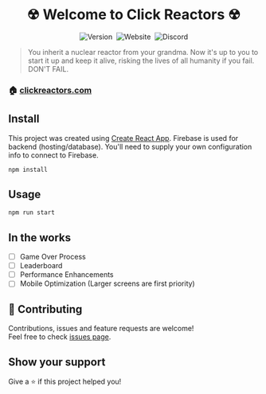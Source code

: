 <h1 align="center">&#9762; Welcome to Click Reactors &#9762;</h1>
<p align="center">
  <img alt="Version" src="https://img.shields.io/badge/version-1.0.0 (BETA)-blue.svg?cacheSeconds=2592000&style=plastic" />&nbsp;
  <img alt="Website" src="https://img.shields.io/website/https/www.clickreactors.com?style=plastic" />&nbsp;
  <img alt="Discord" src="https://img.shields.io/discord/616340249072762881?style=plastic" />
</p>

> You inherit a nuclear reactor from your grandma. Now it's up to you to start it up and keep it alive, risking the lives of all humanity if you fail. DON'T FAIL.

### 🏠 [clickreactors.com](https://www.clickreactors.com)

## Install
This project was created using [Create React App](https://github.com/facebook/create-react-app). 
Firebase is used for backend (hosting/database). You'll need to supply your own configuration info to connect to Firebase.

```sh
npm install
```

## Usage

```sh
npm run start
```

## In the works
- [ ] Game Over Process
- [ ] Leaderboard
- [ ] Performance Enhancements
- [ ] Mobile Optimization (Larger screens are first priority)

## 🤝 Contributing

Contributions, issues and feature requests are welcome!<br />Feel free to check [issues page](https://github.com/tjbishop07/click-reactor/issues).

## Show your support

Give a ⭐️ if this project helped you!

















<!-- 






## Click Reactor - Game Info
You have been assigned a reactor. Your mission to start reactions by clicking as fast as you can then maintaining those reactions so that your reactor dosn't meltdown.

## Dev Info
This project was created using [Create React App](https://github.com/facebook/create-react-app). 
Firebase is used for backend (hosting/database).

### `npm start`

Runs the app in the development mode.<br>
Open [http://localhost:3000](http://localhost:3000) to view it in the browser.

The page will reload if you make edits.<br>
You will also see any lint errors in the console.

### `npm test`

Launches the test runner in the interactive watch mode.<br>
See the section about [running tests](https://facebook.github.io/create-react-app/docs/running-tests) for more information.

### `npm run build`

Builds the app for production to the `build` folder.<br>
It correctly bundles React in production mode and optimizes the build for the best performance.

The build is minified and the filenames include the hashes.<br>
Your app is ready to be deployed!

## Credit
### Background
- https://www.reddit.com/user/ElsieSetu/ -->